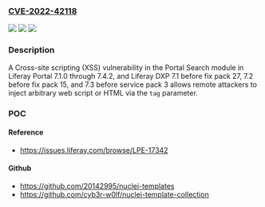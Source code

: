 ### [CVE-2022-42118](https://cve.mitre.org/cgi-bin/cvename.cgi?name=CVE-2022-42118)
![](https://img.shields.io/static/v1?label=Product&message=n%2Fa&color=blue)
![](https://img.shields.io/static/v1?label=Version&message=n%2Fa&color=blue)
![](https://img.shields.io/static/v1?label=Vulnerability&message=n%2Fa&color=brighgreen)

### Description

A Cross-site scripting (XSS) vulnerability in the Portal Search module in Liferay Portal 7.1.0 through 7.4.2, and Liferay DXP 7.1 before fix pack 27, 7.2 before fix pack 15, and 7.3 before service pack 3 allows remote attackers to inject arbitrary web script or HTML via the `tag` parameter.

### POC

#### Reference
- https://issues.liferay.com/browse/LPE-17342

#### Github
- https://github.com/20142995/nuclei-templates
- https://github.com/cyb3r-w0lf/nuclei-template-collection

